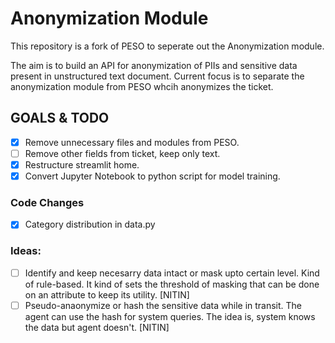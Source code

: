 
# Anonymization Module

This repository is a fork of PESO to seperate out the Anonymization module.

The aim is to build an API for anonymization of PIIs and sensitive data present in unstructured text document. Current focus is to separate the anonymization module from PESO whcih anonymizes the ticket.

## GOALS & TODO

- [x] Remove unnecessary files and modules from PESO.
- [ ] Remove other fields from ticket, keep only text.
- [x] Restructure streamlit home.
- [x] Convert Jupyter Notebook to python script for model training.

### Code Changes

- [x] Category distribution in data.py

### Ideas:
- [ ] Identify and keep necesarry data intact or mask upto certain level. Kind of rule-based. It kind of sets the threshold of masking that can be done on an attribute to keep its utility. [NITIN]
- [ ] Pseudo-anaonymize or hash the sensitive data while in transit. The agent can use the hash for system queries. The idea is, system knows the data but agent doesn't. [NITIN]
